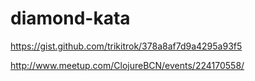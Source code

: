 # diamond-kata

https://gist.github.com/trikitrok/378a8af7d9a4295a93f5

http://www.meetup.com/ClojureBCN/events/224170558/
